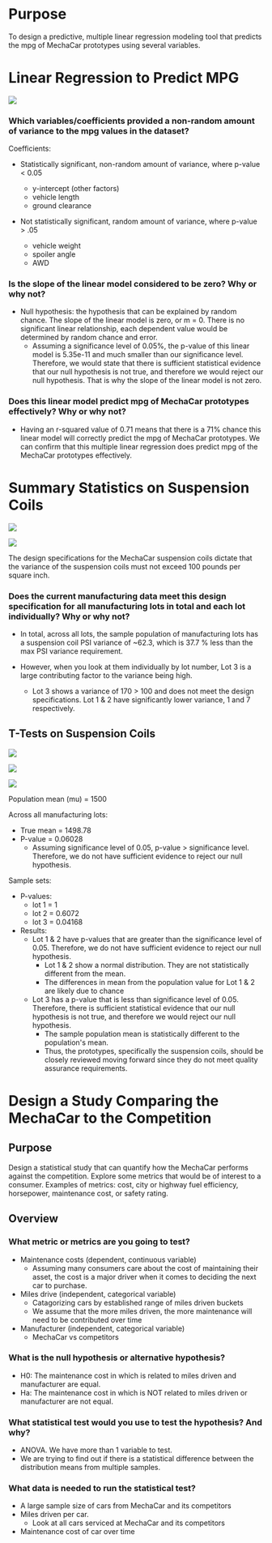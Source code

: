 # Purpose

 To design a predictive, multiple linear regression modeling tool that predicts the mpg of MechaCar prototypes using several variables.

# Linear Regression to Predict MPG

![](Images/Del1_Linear_Regression.png)

### Which variables/coefficients provided a non-random amount of variance to the mpg values in the dataset?

Coefficients:

- Statistically significant, non-random amount of variance, where p-value < 0.05
    - y-intercept (other factors)
    - vehicle length
    - ground clearance

- Not statistically significant, random amount of variance, where p-value > .05
    - vehicle weight
    - spoiler angle
    - AWD

### Is the slope of the linear model considered to be zero? Why or why not?
- Null hypothesis: the hypothesis that can be explained by random chance. The slope of the linear model is zero, or m = 0. There is no significant linear relationship, each dependent value would be determined by random chance and error.
    - Assuming a significance level of 0.05%, the p-value of this linear model is 5.35e-11 and much smaller than our significance level. Therefore, we would state that there is sufficient statistical evidence that our null hypothesis is not true, and therefore we would reject our null hypothesis. That is why the slope of the linear model is not zero. 

### Does this linear model predict mpg of MechaCar prototypes effectively? Why or why not?
- Having an r-squared value of 0.71 means that there is a 71% chance this linear model will correctly predict the mpg of MechaCar prototypes. We can confirm that this multiple linear regression does predict mpg of the MechaCar prototypes effectively.

# Summary Statistics on Suspension Coils

![](Images/Del2_Total_Summary.png)

![](Images/Del2_Lot_Summary.png)

The design specifications for the MechaCar suspension coils dictate that the variance of the suspension coils must not exceed 100 pounds per square inch. 

### Does the current manufacturing data meet this design specification for all manufacturing lots in total and each lot individually? Why or why not?

- In total, across all lots, the sample population of manufacturing lots has a suspension coil PSI variance of ~62.3, which is 37.7 % less than the max PSI variance requirement.

- However, when you look at them individually by lot number, Lot 3 is a large contributing factor to the variance being high. 
    - Lot 3 shows a variance of 170 > 100 and does not meet the design specifications. Lot 1 & 2 have significantly lower variance, 1 and 7 respectively.

## T-Tests on Suspension Coils

![](Images/T_Test_Lot_1.png)

![](Images/T_Test_Lot_2.png)

![](Images/T_Test_Lot_3.png)

Population mean (mu) = 1500

Across all manufacturing lots:
- True mean = 1498.78
- P-value = 0.06028
    - Assuming significance level of 0.05, p-value > significance level. Therefore, we do not have sufficient evidence to reject our null hypothesis.

Sample sets:
- P-values:
    - lot 1 = 1
    - lot 2 = 0.6072
    - lot 3 = 0.04168
- Results:
    - Lot 1 & 2 have p-values that are greater than the significance level of 0.05. Therefore, we do not have sufficient evidence to reject our null hypothesis.  
        - Lot 1 & 2 show a normal distribution. They are not statistically different from the mean. 
        - The differences in mean from the population value for Lot 1 & 2 are likely due to chance
    - Lot 3 has a p-value that is less than significance level of 0.05. Therefore, there is sufficient statistical evidence that our null hypothesis is not true, and therefore we would reject our null hypothesis.
        - The sample population mean is statistically different to the population's mean.
        - Thus, the prototypes, specifically the suspension coils, should be closely reviewed moving forward since they do not meet quality assurance requirements.
    

# Design a Study Comparing the MechaCar to the Competition

## Purpose
Design a statistical study that can quantify how the MechaCar performs against the competition. Explore some metrics that would be of interest to a consumer. Examples of metrics: cost, city or highway fuel efficiency, horsepower, maintenance cost, or safety rating.

## Overview

### What metric or metrics are you going to test?
- Maintenance costs (dependent, continuous variable)
    - Assuming many consumers care about the cost of maintaining their asset, the cost is a major driver when it comes to deciding the next car to purchase.
- Miles drive (independent, categorical variable)
    - Catagorizing cars by established range of miles driven buckets
    - We assume that the more miles driven, the more maintenance will need to be contributed over time
- Manufacturer (independent, categorical variable)
    - MechaCar vs competitors

### What is the null hypothesis or alternative hypothesis?
- H0: The maintenance cost in which is related to miles driven and manufacturer are equal.
- Ha: The maintenance cost in which is NOT related to miles driven or manufacturer are not equal.

### What statistical test would you use to test the hypothesis? And why?
- ANOVA. We have more than 1 variable to test.
- We are trying to find out if there is a statistical difference between the distribution means from multiple samples.

### What data is needed to run the statistical test?
- A large sample size of cars from MechaCar and its competitors
- Miles driven per car.
    - Look at all cars serviced at MechaCar and its competitors
- Maintenance cost of car over time

